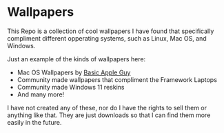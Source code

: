 # Wallpapers

This Repo is a collection of cool wallpapers I have found that specifically compliment different opperating systems, such as Linux, Mac OS, and Windows.

Just an example of the kinds of wallpapers here:

- Mac OS Wallpapers by [Basic Apple Guy](https://basicappleguy.com)
- Community made wallpapers that compliment the Framework Laptops
- Community made Windows 11 reskins
- And many more!

I have not created any of these, nor do I have the rights to sell them or anything like that. They are just downloads so that I can find them more easily in the future.
